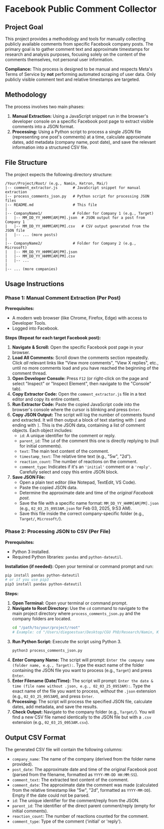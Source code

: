 # Facebook Public Comment Collector

## Project Goal

This project provides a methodology and tools for manually collecting publicly available comments from specific Facebook company posts. The primary goal is to gather comment text and approximate timestamps for research and analysis purposes, focusing solely on the content of the comments themselves, not personal user information.

**Compliance:** This process is designed to be manual and respects Meta's Terms of Service by **not** performing automated scraping of user data. Only publicly visible comment text and relative timestamps are targeted.

## Methodology

The process involves two main phases:

1.  **Manual Extraction:** Using a JavaScript snippet run in the browser's developer console on a specific Facebook post page to extract visible comments into a JSON format.
2.  **Processing:** Using a Python script to process a single JSON file (representing one post's comments) at a time, calculate approximate dates, add metadata (company name, post date), and save the relevant information into a structured CSV file.

## File Structure

The project expects the following directory structure:

```
/Your/Project/Root/ (e.g., Namin, Ketron, Mai/)
|-- comment_extractor.js       # JavaScript snippet for manual extraction
|-- process_comments_json.py   # Python script for processing JSON files
|-- README.md                  # This file
|
|-- CompanyName1/              # Folder for Company 1 (e.g., Target)
|   |-- MM_DD_YY_HHMM[AM|PM].json  # JSON output for a post from Company 1
|   |-- MM_DD_YY_HHMM[AM|PM].csv   # CSV output generated from the JSON file
|   |-- ... (more posts)
|
|-- CompanyName2/              # Folder for Company 2 (e.g., Microsoft)
|   |-- MM_DD_YY_HHMM[AM|PM].json
|   |-- MM_DD_YY_HHMM[AM|PM].csv
|   |-- ...
|
|-- ... (more companies)
```

## Usage Instructions

### Phase 1: Manual Comment Extraction (Per Post)

**Prerequisites:**
*   A modern web browser (like Chrome, Firefox, Edge) with access to Developer Tools.
*   Logged into Facebook.

**Steps (Repeat for each target Facebook post):**

1.  **Navigate & Scroll:** Open the specific Facebook post page in your browser.
2.  **Load All Comments:** Scroll down the comments section repeatedly. Click *all* relevant links like "View more comments", "View X replies", etc., until no more comments load and you have reached the beginning of the comment thread.
3.  **Open Developer Console:** Press `F12` (or right-click on the page and select "Inspect" or "Inspect Element", then navigate to the "Console" tab).
4.  **Copy Extractor Code:** Open the `comment_extractor.js` file in a text editor and copy its entire content.
5.  **Run Extractor Code:** Paste the copied JavaScript code into the browser's console where the cursor is blinking and press `Enter`.
6.  **Copy JSON Output:** The script will log the number of comments found and extracted. It will then output a block of text starting with `[` and ending with `]`. This is the JSON data, containing a list of comment objects. Each object includes:
    *   `id`: A unique identifier for the comment or reply.
    *   `parent_id`: The `id` of the comment this one is directly replying to (null for initial comments).
    *   `text`: The main text content of the comment.
    *   `timestamp_text`: The relative time text (e.g., "5w", "2d").
    *   `reaction_count`: The number of reactions on the comment.
    *   `comment_type`: Indicates if it's an `'initial'` comment or a `'reply'`.
    Carefully select and copy this entire JSON block.
7.  **Save JSON File:**
    *   Open a plain text editor (like Notepad, TextEdit, VS Code).
    *   Paste the copied JSON data.
    *   Determine the approximate date and time of the *original Facebook post*.
    *   Save the file with a specific name format: `MM_DD_YY_HHMM[AM|PM].json` (e.g., `02_03_25_0953AM.json` for Feb 03, 2025, 9:53 AM).
    *   Save this file inside the correct company-specific folder (e.g., `Target/`, `Microsoft/`).

### Phase 2: Processing JSON to CSV (Per File)

**Prerequisites:**
*   Python 3 installed.
*   Required Python libraries: `pandas` and `python-dateutil`.

**Installation (if needed):**
Open your terminal or command prompt and run:
```bash
pip install pandas python-dateutil
# or if you use pip3
pip3 install pandas python-dateutil
```

**Steps:**

1.  **Open Terminal:** Open your terminal or command prompt.
2.  **Navigate to Root Directory:** Use the `cd` command to navigate to the main project directory where `process_comments_json.py` and the company folders are located.
    ```bash
    cd "/path/to/your/project/root" 
    # Example: cd "/Users/diegoestuar/Desktop/CGU PhD/Research/Namin, Ketron, Mai"
    ```
3.  **Run Python Script:** Execute the script using Python 3.
    ```bash
    python3 process_comments_json.py
    ```
4.  **Enter Company Name:** The script will prompt: `Enter the company name (folder name, e.g., Target):`. Type the exact name of the folder containing the JSON file you want to process (e.g., `Target`) and press `Enter`.
5.  **Enter Filename (Date/Time):** The script will prompt: `Enter the date & time (file name without .json, e.g., 02_03_25_0953AM):`. Type the exact name of the file you want to process, *without* the `.json` extension (e.g., `02_03_25_0953AM`), and press `Enter`.
6.  **Processing:** The script will process the specified JSON file, calculate dates, add metadata, and save the results.
7.  **Check Output:** Navigate to the company folder (e.g., `Target/`). You will find a new CSV file named identically to the JSON file but with a `.csv` extension (e.g., `02_03_25_0953AM.csv`).

## Output CSV Format

The generated CSV file will contain the following columns:

*   `company_name`: The name of the company (derived from the folder name provided).
*   `post_date`: The approximate date and time of the original Facebook post (parsed from the filename, formatted as `YYYY-MM-DD HH:MM:SS`).
*   `comment_text`: The extracted text content of the comment.
*   `comment_date`: The approximate date the comment was made (calculated from the relative timestamp like "5w", "2d", formatted as `YYYY-MM-DD`). Empty if the date could not be parsed.
*   `id`: The unique identifier for the comment/reply from the JSON.
*   `parent_id`: The identifier of the direct parent comment/reply (empty for initial comments).
*   `reaction_count`: The number of reactions counted for the comment.
*   `comment_type`: Type of the comment ('initial' or 'reply').
